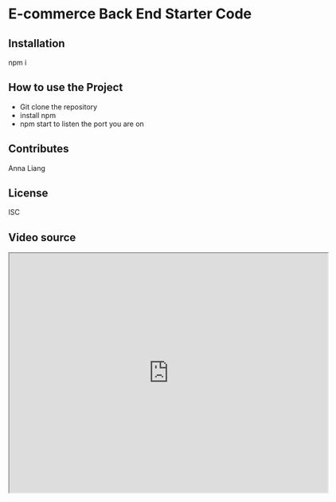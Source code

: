 # E-commerce Back End Starter Code

## Installation
npm i

## How to use the Project
* Git clone the repository
* install npm
* npm start to listen the port you are on

## Contributes
Anna Liang

## License
ISC

## Video source
<iframe src="https://drive.google.com/file/d/1NfKGrvxfBrKUxog_U-fgdtcBEBAJ2Q9x/preview" width="640" height="480"></iframe>
